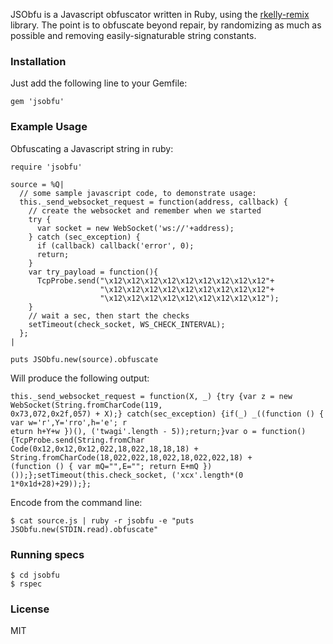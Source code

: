 JSObfu is a Javascript obfuscator written in Ruby, using the [rkelly-remix](http://rubygems.org/gems/rkelly-remix) library. The point is to obfuscate beyond repair, by randomizing as much as possible and removing easily-signaturable string constants.

### Installation

Just add the following line to your Gemfile:

```
gem 'jsobfu'
```

### Example Usage

Obfuscating a Javascript string in ruby:

```
require 'jsobfu'

source = %Q|
  // some sample javascript code, to demonstrate usage:
  this._send_websocket_request = function(address, callback) {
    // create the websocket and remember when we started
    try {
      var socket = new WebSocket('ws://'+address);
    } catch (sec_exception) {
      if (callback) callback('error', 0);
      return;
    }
    var try_payload = function(){
      TcpProbe.send("\x12\x12\x12\x12\x12\x12\x12\x12\x12"+
                    "\x12\x12\x12\x12\x12\x12\x12\x12\x12"+
                    "\x12\x12\x12\x12\x12\x12\x12\x12\x12");
    }
    // wait a sec, then start the checks
    setTimeout(check_socket, WS_CHECK_INTERVAL);
  };
|

puts JSObfu.new(source).obfuscate
```

Will produce the following output:

```
this._send_websocket_request = function(X, _) {try {var z = new WebSocket(String.fromCharCode(119,
0x73,072,0x2f,057) + X);} catch(sec_exception) {if(_) _((function () { var w='r',Y='rro',h='e'; r
eturn h+Y+w })(), ('twagi'.length - 5));return;}var o = function() {TcpProbe.send(String.fromChar
Code(0x12,0x12,0x12,022,18,022,18,18,18) + String.fromCharCode(18,022,022,18,022,18,022,022,18) +
(function () { var mQ="",E=""; return E+mQ })());};setTimeout(this.check_socket, ('xcx'.length*(0
1*0x1d+28)+29));};
```

Encode from the command line:

```
$ cat source.js | ruby -r jsobfu -e "puts JSObfu.new(STDIN.read).obfuscate"
```

### Running specs

```
$ cd jsobfu
$ rspec
```

### License

MIT

